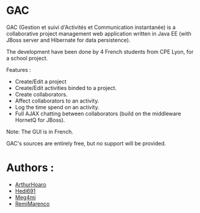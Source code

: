 GAC
===

GAC (Gestion et suivi d'Activités et Communication instantanée) is a collaborative project management web application written in Java EE (with JBoss server and Hibernate for data persistence).

The development have been done by 4 French students from CPE Lyon, for a school project.

Features :
- Create/Edit a project
- Create/Edit activities binded to a project.
- Create collaborators.
- Affect collaborators to an activity.
- Log the time spend on an activity.
- Full AJAX chatting between collaborators (build on the middleware HornetQ for JBoss).

Note: The GUI is in French.

GAC's sources are entirely free, but no support will be provided. 

Authors :
========
- [ArthurHoaro](https://github.com/ArthurHoaro)
- [Hedi691](https://github.com/hedi691)
- [Meg4mi](https://github.com/Meg4mi)
- [RemiMarenco](https://github.com/remimarenco)
